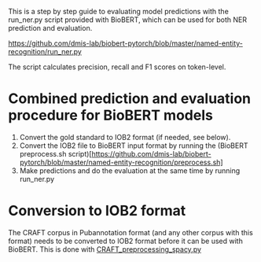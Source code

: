 This is a step by step guide to evaluating model predictions with the run_ner.py script provided with BioBERT, which can be used for both NER prediction and evaluation.

https://github.com/dmis-lab/biobert-pytorch/blob/master/named-entity-recognition/run_ner.py

The script calculates precision, recall and F1 scores on token-level.

# Combined prediction and evaluation procedure for BioBERT models
1. Convert the gold standard to IOB2 format (if needed, see below). 
2. Convert the IOB2 file to BioBERT input format by running the (BioBERT preprocess.sh script)[https://github.com/dmis-lab/biobert-pytorch/blob/master/named-entity-recognition/preprocess.sh]
3. Make predictions and do the evaluation at the same time by running run_ner.py

# Conversion to IOB2 format
The CRAFT corpus in Pubannotation format (and any other corpus with this format) needs to be converted to IOB2 format before it can be used with BioBERT. 
This is done with [CRAFT_preprocessing_spacy.py](https://github.com/Aitslab/EasyNER/blob/main/supplementary/experiment_scripts/CRAFT_preprocessing_spacy.py)


